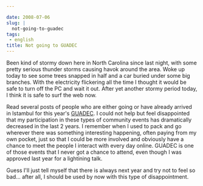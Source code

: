 ```yaml
---

date: 2008-07-06
slug: |
  not-going-to-guadec
tags:
 - english
title: Not going to GUADEC
---
```


Been kind of stormy down here in North Carolina since last night, with
some pretty serious thunder storms causing havok around the area. Woke
up today to see some trees snapped in half and a car buried under some
big branches. With the electricity flickering all the time I thought it
would be safe to turn off the PC and wait it out. After yet another
stormy period today, I think it is safe to surf the web now.

Read several posts of people who are either going or have already
arrived in Istambul for this year's
[GUADEC](http://guadec.expectnation.com/public/content/main). I could
not help but feel disappointed that my participation in these types of
community events has dramatically decreased in the last 2 years. I
remember when I used to pack and go wherever there was something
interesting happening, often paying from my own pocket, just so that I
could be more involved and obviously have a chance to meet the people I
interact with every day online. GUADEC is one of those events that I
never got a chance to attend, even though I was approved last year for a
lightining talk.

Guess I'll just tell myself that there is always next year and try not
to feel so bad... after all, I should be used by now with this type of
disappointment.
